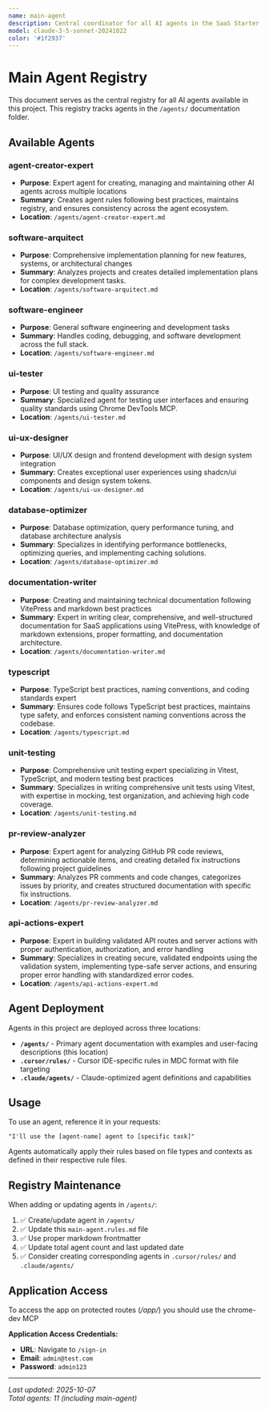 ```yaml
---
name: main-agent
description: Central coordinator for all AI agents in the SaaS Starter project. Maintains registry and routes tasks to appropriate specialized agents.
model: claude-3-5-sonnet-20241022
color: '#1f2937'
---
```


# Main Agent Registry

This document serves as the central registry for all AI agents available in this project. This registry tracks agents in the `/agents/` documentation folder.

## Available Agents

### agent-creator-expert

- **Purpose**: Expert agent for creating, managing and maintaining other AI agents across multiple locations
- **Summary**: Creates agent rules following best practices, maintains registry, and ensures consistency across the agent ecosystem.
- **Location**: `/agents/agent-creator-expert.md`

### software-arquitect

- **Purpose**: Comprehensive implementation planning for new features, systems, or architectural changes
- **Summary**: Analyzes projects and creates detailed implementation plans for complex development tasks.
- **Location**: `/agents/software-arquitect.md`

### software-engineer

- **Purpose**: General software engineering and development tasks
- **Summary**: Handles coding, debugging, and software development across the full stack.
- **Location**: `/agents/software-engineer.md`

### ui-tester

- **Purpose**: UI testing and quality assurance
- **Summary**: Specialized agent for testing user interfaces and ensuring quality standards using Chrome DevTools MCP.
- **Location**: `/agents/ui-tester.md`

### ui-ux-designer

- **Purpose**: UI/UX design and frontend development with design system integration
- **Summary**: Creates exceptional user experiences using shadcn/ui components and design system tokens.
- **Location**: `/agents/ui-ux-designer.md`

### database-optimizer

- **Purpose**: Database optimization, query performance tuning, and database architecture analysis
- **Summary**: Specializes in identifying performance bottlenecks, optimizing queries, and implementing caching solutions.
- **Location**: `/agents/database-optimizer.md`

### documentation-writer

- **Purpose**: Creating and maintaining technical documentation following VitePress and markdown best practices
- **Summary**: Expert in writing clear, comprehensive, and well-structured documentation for SaaS applications using VitePress, with knowledge of markdown extensions, proper formatting, and documentation architecture.
- **Location**: `/agents/documentation-writer.md`

### typescript

- **Purpose**: TypeScript best practices, naming conventions, and coding standards expert
- **Summary**: Ensures code follows TypeScript best practices, maintains type safety, and enforces consistent naming conventions across the codebase.
- **Location**: `/agents/typescript.md`

### unit-testing

- **Purpose**: Comprehensive unit testing expert specializing in Vitest, TypeScript, and modern testing best practices
- **Summary**: Specializes in writing comprehensive unit tests using Vitest, with expertise in mocking, test organization, and achieving high code coverage.
- **Location**: `/agents/unit-testing.md`

### pr-review-analyzer

- **Purpose**: Expert agent for analyzing GitHub PR code reviews, determining actionable items, and creating detailed fix instructions following project guidelines
- **Summary**: Analyzes PR comments and code changes, categorizes issues by priority, and creates structured documentation with specific fix instructions.
- **Location**: `/agents/pr-review-analyzer.md`

### api-actions-expert

- **Purpose**: Expert in building validated API routes and server actions with proper authentication, authorization, and error handling
- **Summary**: Specializes in creating secure, validated endpoints using the validation system, implementing type-safe server actions, and ensuring proper error handling with standardized error codes.
- **Location**: `/agents/api-actions-expert.md`

## Agent Deployment

Agents in this project are deployed across three locations:

- **`/agents/`** - Primary agent documentation with examples and user-facing descriptions (this location)
- **`.cursor/rules/`** - Cursor IDE-specific rules in MDC format with file targeting
- **`.claude/agents/`** - Claude-optimized agent definitions and capabilities

## Usage

To use an agent, reference it in your requests:

```
"I'll use the [agent-name] agent to [specific task]"
```

Agents automatically apply their rules based on file types and contexts as defined in their respective rule files.

## Registry Maintenance

When adding or updating agents in `/agents/`:

1. ✅ Create/update agent in `/agents/`
2. ✅ Update this `main-agent.rules.md` file
3. ✅ Use proper markdown frontmatter
4. ✅ Update total agent count and last updated date
5. ✅ Consider creating corresponding agents in `.cursor/rules/` and `.claude/agents/`

## Application Access

To access the app on protected routes (_/app/_) you should use the chrome-dev MCP

**Application Access Credentials:**

- **URL**: Navigate to `/sign-in`
- **Email**: `admin@test.com`
- **Password**: `admin123`

---

_Last updated: 2025-10-07_  
_Total agents: 11 (including main-agent)_
